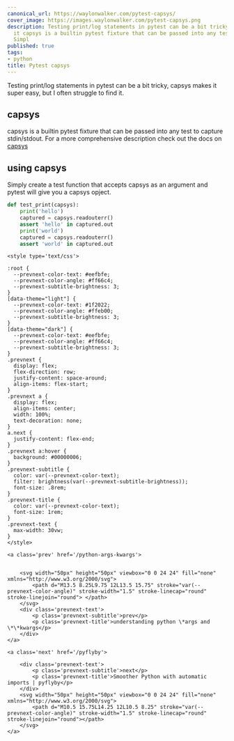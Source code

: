 ```yaml
---
canonical_url: https://waylonwalker.com/pytest-capsys/
cover_image: https://images.waylonwalker.com/pytest-capsys.png
description: Testing print/log statements in pytest can be a bit tricky, capsys makes
  it capsys is a builtin pytest fixture that can be passed into any test to capture
  Simpl
published: true
tags:
- python
title: Pytest capsys
---
```


Testing print/log statements in pytest can be a bit tricky, capsys makes it super easy, but I often struggle to find it.


## capsys

capsys is a builtin pytest fixture that can be passed into any test to capture stdin/stdout.  For a more comprehensive description check out the docs on [capsys](https://docs.pytest.org/en/stable/capture.html#accessing-captured-output-from-a-test-function)

## using capsys

Simply create a test function that accepts capsys as an argument and pytest will give you a capsys opject.

```python
def test_print(capsys):
    print('hello')
    captured = capsys.readouterr()
    assert 'hello' in captured.out
    print('world')
    captured = capsys.readouterr()
    assert 'world' in captured.out
```
<div class='prevnext'>

    <style type='text/css'>

    :root {
      --prevnext-color-text: #eefbfe;
      --prevnext-color-angle: #ff66c4;
      --prevnext-subtitle-brightness: 3;
    }
    [data-theme="light"] {
      --prevnext-color-text: #1f2022;
      --prevnext-color-angle: #ffeb00;
      --prevnext-subtitle-brightness: 3;
    }
    [data-theme="dark"] {
      --prevnext-color-text: #eefbfe;
      --prevnext-color-angle: #ff66c4;
      --prevnext-subtitle-brightness: 3;
    }
    .prevnext {
      display: flex;
      flex-direction: row;
      justify-content: space-around;
      align-items: flex-start;
    }
    .prevnext a {
      display: flex;
      align-items: center;
      width: 100%;
      text-decoration: none;
    }
    a.next {
      justify-content: flex-end;
    }
    .prevnext a:hover {
      background: #00000006;
    }
    .prevnext-subtitle {
      color: var(--prevnext-color-text);
      filter: brightness(var(--prevnext-subtitle-brightness));
      font-size: .8rem;
    }
    .prevnext-title {
      color: var(--prevnext-color-text);
      font-size: 1rem;
    }
    .prevnext-text {
      max-width: 30vw;
    }
    </style>
    
    <a class='prev' href='/python-args-kwargs'>
    

        <svg width="50px" height="50px" viewbox="0 0 24 24" fill="none" xmlns="http://www.w3.org/2000/svg">
            <path d="M13.5 8.25L9.75 12L13.5 15.75" stroke="var(--prevnext-color-angle)" stroke-width="1.5" stroke-linecap="round" stroke-linejoin="round"> </path>
        </svg>
        <div class='prevnext-text'>
            <p class='prevnext-subtitle'>prev</p>
            <p class='prevnext-title'>understanding python \*args and \*\*kwargs</p>
        </div>
    </a>
    
    <a class='next' href='/pyflyby'>
    
        <div class='prevnext-text'>
            <p class='prevnext-subtitle'>next</p>
            <p class='prevnext-title'>Smoother Python with automatic imports | pyflyby</p>
        </div>
        <svg width="50px" height="50px" viewbox="0 0 24 24" fill="none" xmlns="http://www.w3.org/2000/svg">
            <path d="M10.5 15.75L14.25 12L10.5 8.25" stroke="var(--prevnext-color-angle)" stroke-width="1.5" stroke-linecap="round" stroke-linejoin="round"></path>
        </svg>
    </a>
  </div>